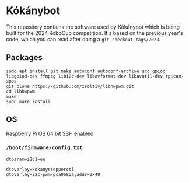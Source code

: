 # Kókánybot

This repository contains the software used by Kókánybot which is being built for the 2024 RoboCup competition.
It's based on the previous year's code, which you can read after doing a `git checkout tags/2023`.

## Packages
```
sudo apt install git make autoconf autoconf-archive gcc gpiod libgpiod-dev ffmpeg libi2c-dev libavformat-dev libavutil-dev rpicam-apps
git clone https://github.com/zsoltiv/libhwpwm.git
cd libhwpwm
make
sudo make install
```

## OS

Raspberry Pi OS 64 bit
SSH enabled

### `/boot/firmware/config.txt`

```
dtparam=i2c1=on

dtoverlay=kokanystepperctl
dtoverlay=i2c-pwm-pca9685a,addr=0x40
```
